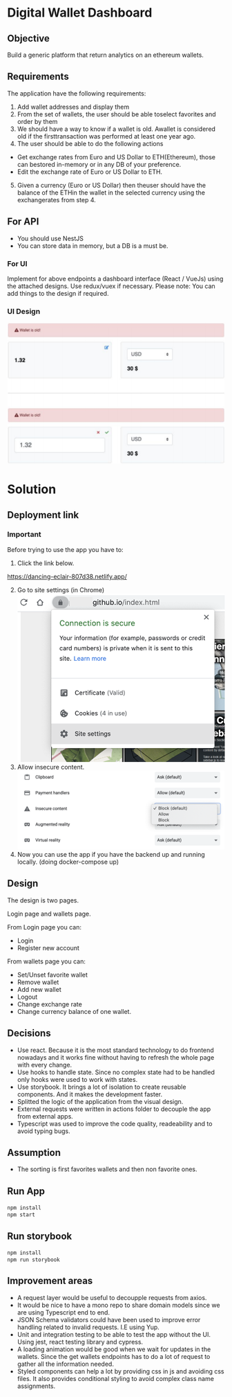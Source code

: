 # Digital Wallet Dashboard

## Objective

Build a generic platform that return analytics on an ethereum wallets.

## Requirements

The application have the following requirements:

1. Add wallet addresses and display them
2. From the set of wallets, the user should be able toselect favorites and order by them
3. We should have a way to know if a wallet is old. Awallet is considered old if the firsttransaction was performed at least one year ago.
4. The user should be able to do the following actions

- Get exchange rates from Euro and US Dollar to ETH(Ethereum), those can bestored in-memory or in any DB of your preference.
- Edit the exchange rate of Euro or US Dollar to ETH.

5.  Given a currency (Euro or US Dollar) then theuser should have the balance of the ETHin the wallet in the selected currency using the exchangerates from step 4.

## For API

- You should use NestJS
- You can store data in memory, but a DB is a must be.

### For UI

Implement for above endpoints a dashboard interface (React / VueJs) using the attached designs.
Use redux/vuex if necessary. Please note: You can add things to the design if required.

### UI Design

![](https://raw.githubusercontent.com/yaritaft/wallet-analytics-nest/master/doc/ui-design2.png)

# Solution

## Deployment link

### Important

Before trying to use the app you have to:

1. Click the link below.

https://dancing-eclair-807d38.netlify.app/

2. Go to site settings (in Chrome)
   ![](https://raw.githubusercontent.com/yaritaft/wallet-analytics-frontend/master/docs/iwBRO.png)
3. Allow insecure content.
   ![](https://raw.githubusercontent.com/yaritaft/wallet-analytics-frontend/master/docs/VgkNP.png)
4. Now you can use the app if you have the backend up and running locally. (doing docker-compose up)

## Design

The design is two pages.

Login page and wallets page.

From Login page you can:

- Login
- Register new account

From wallets page you can:

- Set/Unset favorite wallet
- Remove wallet
- Add new wallet
- Logout
- Change exchange rate
- Change currency balance of one wallet.

## Decisions

- Use react. Because it is the most standard technology to do frontend nowadays and it works fine without having to refresh the whole page with every change.
- Use hooks to handle state. Since no complex state had to be handled only hooks were used to work with states.
- Use storybook. It brings a lot of isolation to create reusable components. And it makes the development faster.
- Splitted the logic of the application from the visual design.
- External requests were written in actions folder to decouple the app from external apps.
- Typescript was used to improve the code quality, readeability and to avoid typing bugs.

## Assumption

- The sorting is first favorites wallets and then non favorite ones.

## Run App

```
npm install
npm start
```

## Run storybook

```
npm install
npm run storybook
```

## Improvement areas

- A request layer would be useful to decoupple requests from axios.
- It would be nice to have a mono repo to share domain models since we are using Typescript end to end.
- JSON Schema validators could have been used to improve error handling related to invalid requests. I.E using Yup.
- Unit and integration testing to be able to test the app without the UI. Using jest, react testing library and cypress.
- A loading animation would be good when we wait for updates in the wallets. Since the get wallets endpoints has to do a lot of request to gather all the information needed.
- Styled components can help a lot by providing css in js and avoiding css files. It also provides conditional styling to avoid complex class name assignments.
